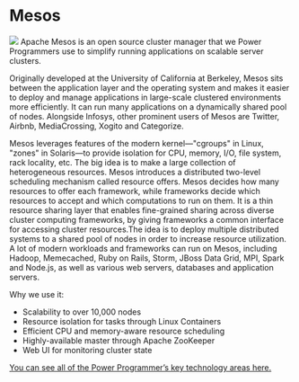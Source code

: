 # Mesos

![](https://files.slack.com/files-pri/T5ZCCM18S-FBYKT2FUG/infosys_pp_github_infographic-02.png)
Apache Mesos is an open source cluster manager that we Power Programmers use to simplify running applications on scalable server clusters.

Originally developed at the University of California at Berkeley, Mesos sits between the application layer and the operating system and makes it easier to deploy and manage applications in large-scale clustered environments more efficiently. It can run many applications on a dynamically shared pool of nodes. Alongside Infosys, other prominent users of Mesos are Twitter, Airbnb, MediaCrossing, Xogito and Categorize.

Mesos leverages features of the modern kernel—"cgroups" in Linux, "zones" in Solaris—to provide isolation for CPU, memory, I/O, file system, rack locality, etc. The big idea is to make a large collection of heterogeneous resources. Mesos introduces a distributed two-level scheduling mechanism called resource offers. Mesos decides how many resources to offer each framework, while frameworks decide which resources to accept and which computations to run on them. It is a thin resource sharing layer that enables fine-grained sharing across diverse cluster computing frameworks, by giving frameworks a common interface for accessing cluster resources.The idea is to deploy multiple distributed systems to a shared pool of nodes in order to increase resource utilization. A lot of modern workloads and frameworks can run on Mesos, including Hadoop, Memecached, Ruby on Rails, Storm, JBoss Data Grid, MPI, Spark and Node.js, as well as various web servers, databases and application servers.

Why we use it:

* Scalability to over 10,000 nodes
* Resource isolation for tasks through Linux Containers
* Efficient CPU and memory-aware resource scheduling
* Highly-available master through Apache ZooKeeper
* Web UI for monitoring cluster state

[You can see all of the Power Programmer’s key technology areas here.](https://github.com/InfosysUS/power-programmer/blob/master/Key%20Technology%20Areas.md)
